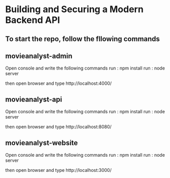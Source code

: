 # Building and Securing a Modern Backend API

## To start the repo, follow the fllowing commands

## movieanalyst-admin

Open console and write the following commands
run : npm install
run : node server

then open browser and type http://localhost:4000/

## movieanalyst-api

Open console and write the following commands
run : npm install
run : node server

then open browser and type http://localhost:8080/

## movieanalyst-website

Open console and write the following commands
run : npm install
run : node server

then open browser and type http://localhost:3000/
